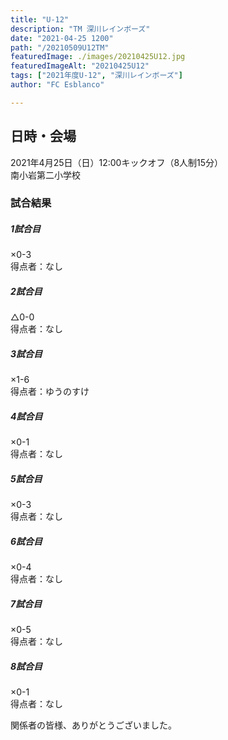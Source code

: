 ```yaml
---
title: "U-12"
description: "TM 深川レインボーズ"
date: "2021-04-25 1200"
path: "/20210509U12TM"
featuredImage: ./images/20210425U12.jpg
featuredImageAlt: "20210425U12"
tags: ["2021年度U-12", "深川レインボーズ"]
author: "FC Esblanco"

---
```




## 日時・会場

2021年4月25日（日）12:00キックオフ（8人制15分）  
南小岩第二小学校

### 試合結果

#####  1試合目  
×0-3  
得点者：なし

##### 2試合目  
△0-0  
得点者：なし

##### 3試合目  
×1-6  
得点者：ゆうのすけ

##### 4試合目  
×0-1  
得点者：なし

##### 5試合目
×0-3  
得点者：なし

##### 6試合目  
×0-4    
得点者：なし

##### 7試合目  
×0-5    
得点者：なし

##### 8試合目  
×0-1    
得点者：なし

関係者の皆様、ありがとうございました。
